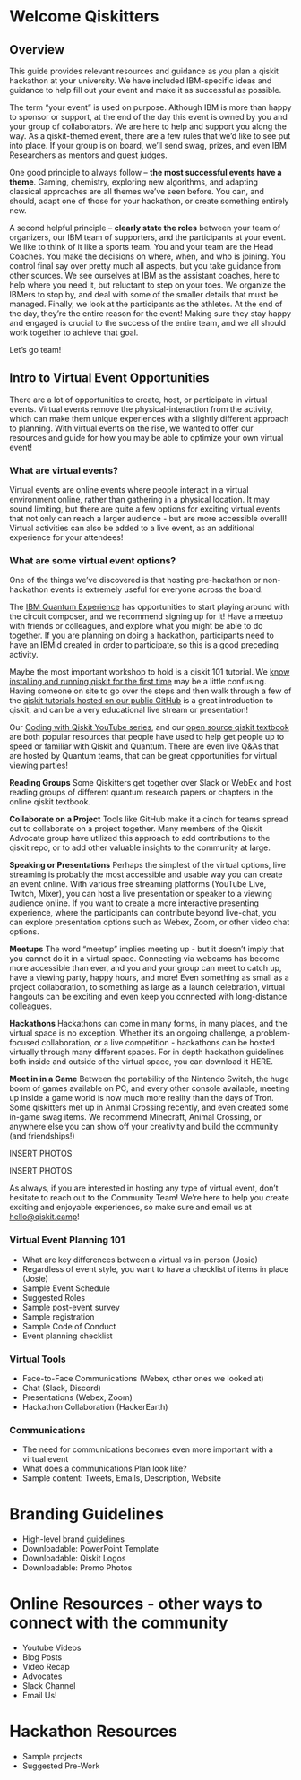 # Welcome Qiskitters

## Overview

This guide provides relevant resources and guidance as you plan a qiskit hackathon at your university. We have included IBM-specific ideas and guidance to help fill out your event and make it as successful as possible.
 
The term “your event” is used on purpose. Although IBM is more than happy to sponsor or support, at the end of the day this event is owned by you and your group of collaborators. We are here to help and support you along the way. As a qiskit-themed event, there are a few rules that we’d like to see put into place. If your group is on board, we’ll send swag, prizes, and even IBM Researchers as mentors and guest judges.
 
One good principle to always follow – **the most successful events have a theme**. Gaming, chemistry, exploring new algorithms, and adapting classical approaches are all themes we’ve seen before. You can, and should, adapt one of those for your hackathon, or create something entirely new.
 
A second helpful principle – **clearly state the roles** between your team of organizers, our IBM team of supporters, and the participants at your event. We like to think of it like a sports team. You and your team are the Head Coaches. You make the decisions on where, when, and who is joining. You control final say over pretty much all aspects, but you take guidance from other sources. We see ourselves at IBM as the assistant coaches, here to help where you need it, but reluctant to step on your toes. We organize the IBMers to stop by, and deal with some of the smaller details that must be managed. Finally, we look at the participants as the athletes. At the end of the day, they’re the entire reason for the event! Making sure they stay happy and engaged is crucial to the success of the entire team, and we all should work together to achieve that goal.
 
Let’s go team!

## Intro to Virtual Event Opportunities 
There are a lot of opportunities to create, host, or participate in virtual events. Virtual events remove the physical-interaction from the activity, which can make them unique experiences with a slightly different approach to planning. With virtual events on the rise, we wanted to offer our resources and guide for how you may be able to optimize your own virtual event! 

### What are virtual events? 
Virtual events are online events where people interact in a virtual environment online, rather than gathering in a physical location. It may sound limiting, but there are quite a few options for exciting virtual events that not only can reach a larger audience - but are more accessible overall! Virtual activities can also be added to a live event, as an additional experience for your attendees!

### What are some virtual event options? 
One of the things we’ve discovered is that hosting pre-hackathon or non-hackathon events is extremely useful for everyone across the board. 
 
The [IBM Quantum Experience](http://quantum-computing.ibm.com) has opportunities to start playing around with the circuit composer, and we recommend signing up for it! Have a meetup with friends or colleagues, and explore what you might be able to do together. If you are planning on doing a hackathon, participants need to have an IBMid created in order to participate, so this is a good preceding activity.
 
Maybe the most important workshop to hold is a qiskit 101 tutorial. We [know installing and running qiskit for the first time](https://www.youtube.com/watch?v=M4EkW4VwhcI) may be a little confusing. Having someone on site to go over the steps and then walk through a few of the [qiskit tutorials hosted on our public GitHub](https://github.com/Qiskit/qiskit-tutorials) is a great introduction to qiskit, and can be a very educational live stream or presentation!
 
Our [Coding with Qiskit YouTube series](https://www.youtube.com/playlist?list=PLOFEBzvs-Vvp2xg9-POLJhQwtVktlYGbY), and our [open source qiskit textbook](https://qiskit.org/textbook/about.html) are both popular resources that people have used to help get people up to speed or familiar with Qiskit and Quantum. There are even live Q&As that are hosted by Quantum teams, that can be great opportunities for virtual viewing parties!

**Reading Groups**
Some Qiskitters get together over Slack or WebEx and host reading groups of different quantum research papers or chapters in the online qiskit textbook. 

**Collaborate on a Project**
Tools like GitHub make it a cinch for teams spread out to collaborate on a project together. Many members of the Qiskit Advocate group have utilized this approach to add contributions to the qiskit repo, or to add other valuable insights to the community at large.

**Speaking or Presentations**
Perhaps the simplest of the virtual options, live streaming is probably the most accessible and usable way you can create an event online. With various free streaming platforms (YouTube Live, Twitch, Mixer), you can host a live presentation or speaker to a viewing audience online. If you want to create a more interactive presenting experience, where the participants can contribute beyond live-chat, you can explore presentation options such as Webex, Zoom, or other video chat options. 

**Meetups**
The word “meetup” implies meeting up - but it doesn’t imply that you cannot do it in a virtual space. Connecting via webcams has become more accessible than ever, and you and your group can meet to catch up, have a viewing party, happy hours, and more! Even something as small as a project collaboration, to something as large as a launch celebration, virtual hangouts can be exciting and even keep you connected with long-distance colleagues.  

**Hackathons**
Hackathons can come in many forms, in many places, and the virtual space is no exception. Whether it’s an ongoing challenge, a problem-focused collaboration, or a live competition - hackathons can be hosted virtually through many different spaces. For in depth hackathon guidelines both inside and outside of the virtual space, you can download it HERE. 

**Meet in in a Game**
Between the portability of the Nintendo Switch, the huge boom of games available on PC, and every other console available, meeting up inside a game world is now much more reality than the days of Tron. Some qiskitters met up in Animal Crossing recently, and even created some in-game swag items. We recommend Minecraft, Animal Crossing, or anywhere else you can show off your creativity and build the community (and friendships!)

INSERT PHOTOS

INSERT PHOTOS

As always, if you are interested in hosting any type of virtual event, don’t hesitate to reach out to the Community Team! We’re here to help you create exciting and enjoyable experiences, so make sure and email us at hello@qiskit.camp!




### Virtual Event Planning 101
- What are key differences between a virtual vs in-person (Josie)
- Regardless of event style, you want to have a checklist of items in place (Josie)
- Sample Event Schedule
- Suggested Roles
- Sample post-event survey
- Sample registration 
- Sample Code of Conduct 
- Event planning checklist 

### Virtual Tools
- Face-to-Face Communications (Webex, other ones we looked at)
- Chat (Slack, Discord) 
- Presentations (Webex, Zoom)
- Hackathon Collaboration (HackerEarth)

### Communications
- The need for communications becomes even more important with a virtual event
- What does a communications Plan look like?
- Sample content: Tweets, Emails, Description, Website

# Branding Guidelines
- High-level brand guidelines
- Downloadable: PowerPoint Template
- Downloadable: Qiskit Logos
- Downloadable: Promo Photos

# Online Resources - other ways to connect with the community
- Youtube Videos
- Blog Posts
- Video Recap
- Advocates
- Slack Channel
- Email Us!

# Hackathon Resources
- Sample projects
- Suggested Pre-Work

